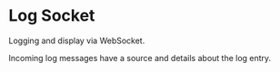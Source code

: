 Log Socket
===========

Logging and display via WebSocket.

Incoming log messages have a source and details about the log entry. 